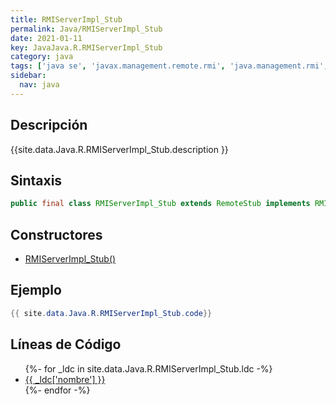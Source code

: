 ```yaml
---
title: RMIServerImpl_Stub
permalink: Java/RMIServerImpl_Stub
date: 2021-01-11
key: JavaJava.R.RMIServerImpl_Stub
category: java
tags: ['java se', 'javax.management.remote.rmi', 'java.management.rmi', 'clase java', 'Java 1.0']
sidebar: 
  nav: java
---
```


## Descripción
{{site.data.Java.R.RMIServerImpl_Stub.description }}

## Sintaxis
~~~java
public final class RMIServerImpl_Stub extends RemoteStub implements RMIServer
~~~

## Constructores
* [RMIServerImpl_Stub()](/Java/RMIServerImpl_Stub/RMIServerImpl_Stub/)

## Ejemplo
~~~java
{{ site.data.Java.R.RMIServerImpl_Stub.code}}
~~~

## Líneas de Código
<ul>
{%- for _ldc in site.data.Java.R.RMIServerImpl_Stub.ldc -%}
   <li>
       <a href="{{_ldc['url'] }}">{{ _ldc['nombre'] }}</a>
   </li>
{%- endfor -%}
</ul>
